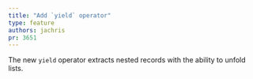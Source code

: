 ```yaml
---
title: "Add `yield` operator"
type: feature
authors: jachris
pr: 3651
---
```


The new `yield` operator extracts nested records with the ability to unfold
lists.
